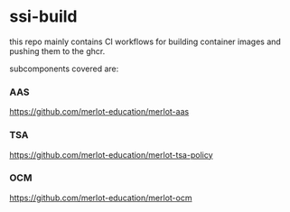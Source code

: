 # ssi-build
this repo mainly contains CI workflows for building container images and pushing them to the ghcr. 

subcomponents covered are:
### AAS
https://github.com/merlot-education/merlot-aas
### TSA
https://github.com/merlot-education/merlot-tsa-policy
### OCM
https://github.com/merlot-education/merlot-ocm